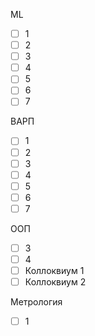 ML
- [ ] 1
- [ ] 2
- [ ] 3
- [ ] 4
- [ ] 5
- [ ] 6
- [ ] 7

ВАРП 
- [ ] 1
- [ ] 2
- [ ] 3
- [ ] 4
- [ ] 5
- [ ] 6
- [ ] 7

ООП
- [ ] 3
- [ ] 4
- [ ] Коллоквиум 1
- [ ] Коллоквиум 2

Метрология 
- [ ] 1

